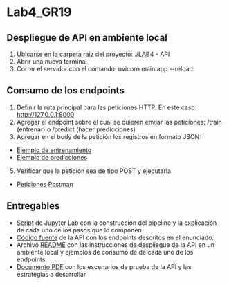 # Lab4_GR19

## Despliegue de API en ambiente local
1. Ubicarse en la carpeta raiz del proyecto: ./LAB4 - API
2. Abrir una nueva terminal
3. Correr el servidor con el comando: uvicorn main:app --reload

## Consumo de los endpoints
1. Definir la ruta principal para las peticiones HTTP. En este caso: http://127.0.0.1:8000
2. Agregar el endpoint sobre el cual se quieren enviar las peticiones: /train (entrenar) o /predict (hacer predicciones)
3. Agregar en el body de la petición los registros en formato JSON: 
* [Ejemplo de entrenamiento](https://github.com/snrodriguezc/Lab4_GR19/blob/main/Data/university_admission_train.json)
* [Ejemplo de predicciones](https://github.com/snrodriguezc/Lab4_GR19/blob/main/Data/predict_esc2.json)
5. Verificar que la petición sea de tipo POST y ejecutarla
* [Peticiones Postman](https://github.com/snrodriguezc/Lab4_GR19/blob/main/Collections/Lab4.postman_collection.json)

## Entregables
* [Script](https://github.com/snrodriguezc/Lab4_GR19/blob/main/Pipeline.ipynb) de Jupyter Lab con la construcción del pipeline y la explicación de cada uno de los pasos que lo componen.
* [Código fuente](https://github.com/snrodriguezc/Lab4_GR19/tree/main/LAB4%20-%20API) de la API con los endpoints descritos en el enunciado.
* Archivo [README](https://github.com/snrodriguezc/Lab4_GR19/blob/main/README.md) con las instrucciones de despliegue de la API en un ambiente local y ejemplos de consumo de de cada uno de los endpoints.
* [Documento PDF](https://github.com/snrodriguezc/Lab4_GR19/blob/main/Informe_Lab4_GR19.pdf) con los escenarios de prueba de la API y las estrategias a desarrollar
